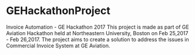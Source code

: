 # GEHackathonProject
Invoice Automation - GE Hackathon 2017  This project is made as part of GE Aviation Hackathon held at Northeastern University, Boston on Feb 25,2017 - Feb 26,2017.  The project aims to create a solution to address the issues in Commercial Invoice System at GE Aviation.
